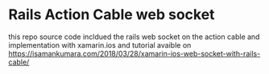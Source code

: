 # Rails Action Cable web socket

this repo source code incldued the rails web socket on the action cable and implementation with xamarin.ios and tutorial avaible on 
https://isamankumara.com/2018/03/28/xamarin-ios-web-socket-with-rails-cable/

